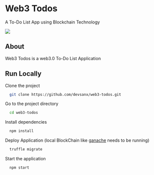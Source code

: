 # Web3 Todos

A To-Do List App using Blockchain Technology

![](https://pixabay.com/get/g1a50223f72dbf77759838b7b7439a2bfeeb5eab1e20bc51d1e43e6ea797b21d2d0c59db7308dd11cb54b017cb8a47501f7ab41b95dfc2f107f24bc03ac8827e92fbbebab24b3484cd0fc338948f5e73c_1920.jpg)

## About
Web3 Todos is a web3.0 To-Do List Application


## Run Locally

Clone the project

```bash
  git clone https://github.com/devsanx/web3-todos.git
```

Go to the project directory

```bash
  cd web3-todos
```

Install dependencies

```bash
  npm install
```

Deploy Application (local BlockChain like [ganache](https://trufflesuite.com/ganache/) needs to be running)

```bash
  truffle migrate
```

Start the application

```bash
  npm start
```
